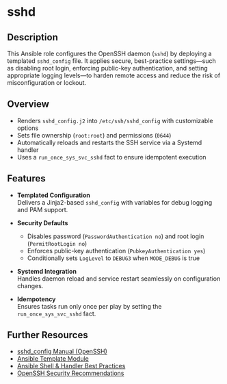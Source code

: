 # sshd

## Description

This Ansible role configures the OpenSSH daemon (`sshd`) by deploying a templated `sshd_config` file. It applies secure, best-practice settings—such as disabling root login, enforcing public-key authentication, and setting appropriate logging levels—to harden remote access and reduce the risk of misconfiguration or lockout.

## Overview

- Renders `sshd_config.j2` into `/etc/ssh/sshd_config` with customizable options  
- Sets file ownership (`root:root`) and permissions (`0644`)  
- Automatically reloads and restarts the SSH service via a Systemd handler  
- Uses a `run_once_sys_svc_sshd` fact to ensure idempotent execution  

## Features

- **Templated Configuration**  
  Delivers a Jinja2-based `sshd_config` with variables for debug logging and PAM support.

- **Security Defaults**  
  - Disables password (`PasswordAuthentication no`) and root login (`PermitRootLogin no`)  
  - Enforces public-key authentication (`PubkeyAuthentication yes`)  
  - Conditionally sets `LogLevel` to `DEBUG3` when `MODE_DEBUG` is true  

- **Systemd Integration**  
  Handles daemon reload and service restart seamlessly on configuration changes.

- **Idempotency**  
  Ensures tasks run only once per play by setting the `run_once_sys_svc_sshd` fact.

## Further Resources

- [sshd_config Manual (OpenSSH)](https://man7.org/linux/man-pages/man5/sshd_config.5.html)  
- [Ansible Template Module](https://docs.ansible.com/ansible/latest/collections/ansible/builtin/template_module.html)  
- [Ansible Shell & Handler Best Practices](https://docs.ansible.com/ansible/latest/user_guide/playbooks_handlers.html)  
- [OpenSSH Security Recommendations](https://www.openssh.com/security.html)  
